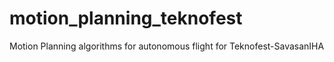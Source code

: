 # motion_planning_teknofest
Motion Planning algorithms for autonomous flight for Teknofest-SavasanIHA
